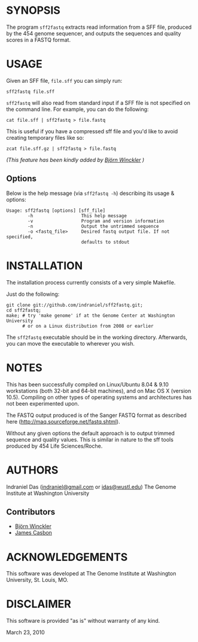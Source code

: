 SYNOPSIS
========

The program `sff2fastq` extracts read information from a SFF file,
produced by the 454 genome sequencer, and outputs the sequences and
quality scores in a FASTQ format.

USAGE
=====

Given an SFF file, `file.sff` you can simply run:

    sff2fastq file.sff

`sff2fastq` will also read from standard input if a SFF file is not specified on the command line.  For example, you can do the following:

    cat file.sff | sff2fastq > file.fastq

This is useful if you have a compressed sff file and you'd like to avoid
creating temporary files like so:

    zcat file.sff.gz | sff2fastq > file.fastq

_(This feature has been kindly added by [Björn Winckler](https://github.com/b4winckler) )_

Options
-------

Below is the help message (via `sff2fastq -h`) describing its usage & options:

    Usage: sff2fastq [options] [sff_file]
            -h                  This help message   
            -v                  Program and version information
            -n                  Output the untrimmed sequence
            -o <fastq_file>     Desired fastq output file. If not specified, 
                                defaults to stdout


INSTALLATION
============

The installation process currently consists of a very simple Makefile.

Just do the following:

    git clone git://github.com/indraniel/sff2fastq.git;
    cd sff2fastq;
    make; # try 'make genome' if at the Genome Center at Washington University
          # or on a Linux distribution from 2008 or earlier

The `sff2fastq` executable should be in the working directory.
Afterwards, you can move the executable to wherever you wish.

NOTES
=====

This has been successfully compiled on Linux/Ubuntu 8.04 & 9.10
workstations (both 32-bit and 64-bit machines), and on Mac OS X (version
10.5).  Compiling on other types of operating systems and architectures
has not been experimented upon.

The FASTQ output produced is of the Sanger FASTQ format as described
here (http://maq.sourceforge.net/fastq.shtml).

Without any given options the default approach is to output trimmed
sequence and quality values.  This is similar in nature to the sff tools
produced by 454 Life Sciences/Roche.

AUTHORS
=======

Indraniel Das (indraniel@gmail.com or idas@wustl.edu)
The Genome Institute at Washington University

Contributors
------------

* [Björn Winckler](https://github.com/b4winckler)
* [James Casbon](https://github.com/jamescasbon)

ACKNOWLEDGEMENTS
================

This software was developed at The Genome Institute at Washington
University, St. Louis, MO.

DISCLAIMER
==========

This software is provided "as is" without warranty of any kind.


March 23, 2010
